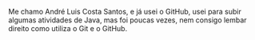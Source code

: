 Me chamo André Luis Costa Santos, e já usei o GitHub, usei para subir algumas atividades de Java, mas foi poucas vezes, nem consigo lembar direito como utiliza o Git e o GitHub.